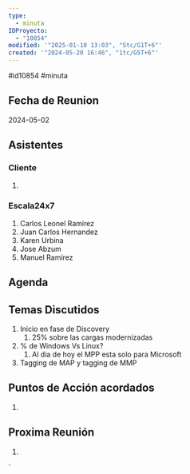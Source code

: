 ```yaml
---
type:
  - minuta
IDProyecto:
  - "10854"
modified: '"2025-01-10 13:03", "5tc/G1T+6"'
created: '"2024-05-20 16:46", "1tc/G5T+6"'
---
```


#id10854
#minuta
## Fecha de Reunion
2024-05-02

## Asistentes

### Cliente
1. 
### Escala24x7
1. Carlos Leonel Ramírez
2. Juan Carlos Hernandez
3. Karen Urbina
4. Jose Abzum
5. Manuel Ramírez


## Agenda

## Temas Discutidos
1. Inicio en fase de Discovery
	1. 25% sobre las cargas modernizadas
2. % de Windows Vs Linux?
	1. Al dia de hoy el MPP esta solo para Microsoft
3. Tagging de MAP y tagging de MMP

## Puntos de Acción acordados
1. 

## Proxima Reunión
1.  

`